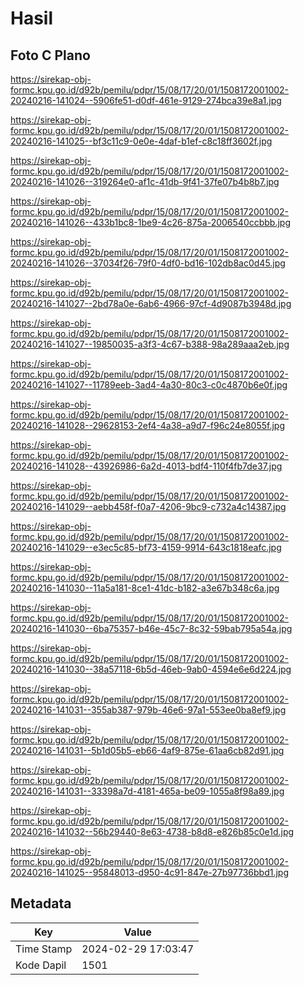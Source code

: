 # Hasil

## Foto C Plano

https://sirekap-obj-formc.kpu.go.id/d92b/pemilu/pdpr/15/08/17/20/01/1508172001002-20240216-141024--5906fe51-d0df-461e-9129-274bca39e8a1.jpg

https://sirekap-obj-formc.kpu.go.id/d92b/pemilu/pdpr/15/08/17/20/01/1508172001002-20240216-141025--bf3c11c9-0e0e-4daf-b1ef-c8c18ff3602f.jpg

https://sirekap-obj-formc.kpu.go.id/d92b/pemilu/pdpr/15/08/17/20/01/1508172001002-20240216-141026--319264e0-af1c-41db-9f41-37fe07b4b8b7.jpg

https://sirekap-obj-formc.kpu.go.id/d92b/pemilu/pdpr/15/08/17/20/01/1508172001002-20240216-141026--433b1bc8-1be9-4c26-875a-2006540ccbbb.jpg

https://sirekap-obj-formc.kpu.go.id/d92b/pemilu/pdpr/15/08/17/20/01/1508172001002-20240216-141026--37034f26-79f0-4df0-bd16-102db8ac0d45.jpg

https://sirekap-obj-formc.kpu.go.id/d92b/pemilu/pdpr/15/08/17/20/01/1508172001002-20240216-141027--2bd78a0e-6ab6-4966-97cf-4d9087b3948d.jpg

https://sirekap-obj-formc.kpu.go.id/d92b/pemilu/pdpr/15/08/17/20/01/1508172001002-20240216-141027--19850035-a3f3-4c67-b388-98a289aaa2eb.jpg

https://sirekap-obj-formc.kpu.go.id/d92b/pemilu/pdpr/15/08/17/20/01/1508172001002-20240216-141027--11789eeb-3ad4-4a30-80c3-c0c4870b6e0f.jpg

https://sirekap-obj-formc.kpu.go.id/d92b/pemilu/pdpr/15/08/17/20/01/1508172001002-20240216-141028--29628153-2ef4-4a38-a9d7-f96c24e8055f.jpg

https://sirekap-obj-formc.kpu.go.id/d92b/pemilu/pdpr/15/08/17/20/01/1508172001002-20240216-141028--43926986-6a2d-4013-bdf4-110f4fb7de37.jpg

https://sirekap-obj-formc.kpu.go.id/d92b/pemilu/pdpr/15/08/17/20/01/1508172001002-20240216-141029--aebb458f-f0a7-4206-9bc9-c732a4c14387.jpg

https://sirekap-obj-formc.kpu.go.id/d92b/pemilu/pdpr/15/08/17/20/01/1508172001002-20240216-141029--e3ec5c85-bf73-4159-9914-643c1818eafc.jpg

https://sirekap-obj-formc.kpu.go.id/d92b/pemilu/pdpr/15/08/17/20/01/1508172001002-20240216-141030--11a5a181-8ce1-41dc-b182-a3e67b348c6a.jpg

https://sirekap-obj-formc.kpu.go.id/d92b/pemilu/pdpr/15/08/17/20/01/1508172001002-20240216-141030--6ba75357-b46e-45c7-8c32-59bab795a54a.jpg

https://sirekap-obj-formc.kpu.go.id/d92b/pemilu/pdpr/15/08/17/20/01/1508172001002-20240216-141030--38a57118-6b5d-46eb-9ab0-4594e6e6d224.jpg

https://sirekap-obj-formc.kpu.go.id/d92b/pemilu/pdpr/15/08/17/20/01/1508172001002-20240216-141031--355ab387-979b-46e6-97a1-553ee0ba8ef9.jpg

https://sirekap-obj-formc.kpu.go.id/d92b/pemilu/pdpr/15/08/17/20/01/1508172001002-20240216-141031--5b1d05b5-eb66-4af9-875e-61aa6cb82d91.jpg

https://sirekap-obj-formc.kpu.go.id/d92b/pemilu/pdpr/15/08/17/20/01/1508172001002-20240216-141031--33398a7d-4181-465a-be09-1055a8f98a89.jpg

https://sirekap-obj-formc.kpu.go.id/d92b/pemilu/pdpr/15/08/17/20/01/1508172001002-20240216-141032--56b29440-8e63-4738-b8d8-e826b85c0e1d.jpg

https://sirekap-obj-formc.kpu.go.id/d92b/pemilu/pdpr/15/08/17/20/01/1508172001002-20240216-141025--95848013-d950-4c91-847e-27b97736bbd1.jpg


## Metadata

| Key        | Value               |
| ---------- | ------------------- |
| Time Stamp | 2024-02-29 17:03:47 |
| Kode Dapil | 1501                |



